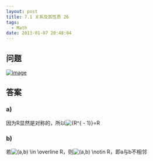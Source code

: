 ```yaml
---
layout: post
title: 7.1 关系及其性质 26
tags:
  - Math
date: 2013-01-07 20:48:04
---
```


## 问题

[![image](http://freewind.me/wp-content/uploads/2013/01/image_thumb132.png "image")](http://freewind.me/wp-content/uploads/2013/01/image131.png)

## 答案

### a)

因为R显然是对称的，所以![{R^{ - 1}}](http://chart.apis.google.com/chart?cht=tx&amp;chs=1x0&amp;chf=bg,s,FFFFFF00&amp;chco=000000&amp;chl=%7BR%5E%7B%20-%201%7D%7D)=R

### b)

若![(a,b) \in \overline R ](http://chart.apis.google.com/chart?cht=tx&amp;chs=1x0&amp;chf=bg,s,FFFFFF00&amp;chco=000000&amp;chl=%28a%2Cb%29%20%5Cin%20%5Coverline%20R%20)，则![(a,b) \notin R](http://chart.apis.google.com/chart?cht=tx&amp;chs=1x0&amp;chf=bg,s,FFFFFF00&amp;chco=000000&amp;chl=%28a%2Cb%29%20%5Cnotin%20R)，即a与b不相邻